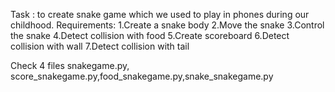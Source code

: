 Task : to create snake game which we used to play in phones during our childhood.
Requirements:
1.Create a snake body
2.Move the snake
3.Control the snake
4.Detect collision with food
5.Create scoreboard
6.Detect collision with wall
7.Detect collision with tail

Check 4 files snakegame.py, score_snakegame.py,food_snakegame.py,snake_snakegame.py
